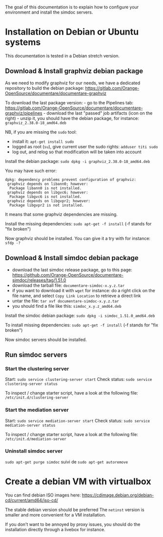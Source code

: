 The goal of this documentation is to explain how to configure your environment and install the simdoc servers.

# Installation on Debian or Ubuntu systems

This documentation is tested in a Debian stretch version.

## Download & Install graphviz debian package

As we need to modify graphviz for our needs, we have a dedicated repository to build the debian package: https://gitlab.com/Orange-OpenSource/documentare/documentare-graphviz

To download the last package version:
    - go to the Pipelines tab: https://gitlab.com/Orange-OpenSource/documentare/documentare-graphviz/pipelines
    - download the last "passed" job artifacts (icon on the right)
    - unzip it, you should have the debian package, for instance: `graphviz_2.38.0-18_amd64.deb`

NB, if you are missing the `sudo` tool:
 - install it: `apt-get install sudo`
 - logged as root (`su`), give current user the sudo rights: `adduser titi sudo`
 - log out, and relog so that modification will be taken into account


Install the debian package: `sudo dpkg -i graphviz_2.38.0-18_amd64.deb`

You may have such error:
```
dpkg: dependency problems prevent configuration of graphviz:
 graphviz depends on libann0; however:
  Package libann0 is not installed.
 graphviz depends on libgvc6; however:
  Package libgvc6 is not installed.
 graphviz depends on libgvpr2; however:
  Package libgvpr2 is not installed.
```

It means that some graphviz dependencies are missing.

Install the missing dependencies: `sudo apt-get -f install` (-f stands for "fix broken")

Now graphviz should be installed. You can give it a try with for instance: `sfdp -?`

## Download & Install simdoc debian package

 - download the last simdoc release package, go to this page: https://github.com/Orange-OpenSource/documentare-simdoc/releases/tag/1.51.0
 - download the tarball file: `documentare-simdoc-x.y.z.tar`
 - if you want to download it with `wget` for instance: do a right click on the file name, and select `Copy Link Location` to retrieve a direct link
  - untar the file: `tar xvf documentare-simdoc-x.y.z.tar`
  - you should find a file like this: `simdoc_x.y.z_amd64.deb`

Install the simdoc debian package: `sudo dpkg -i simdoc_1.51.0_amd64.deb`

To install missing dependencies: `sudo apt-get -f install` (-f stands for "fix broken")

Now simdoc servers should be installed.

## Run simdoc servers

### Start the clustering server

Start: `sudo service clustering-server start`
Check status: `sudo service clustering-server status`

To inspect / change starter script, have a look at the following file: `/etc/init.d/clustering-server`

### Start the mediation server

Start: `sudo service mediation-server start`
Check status: `sudo service mediation-server status`

To inspect / change starter script, have a look at the following file: `/etc/init.d/mediation-server`

### Uninstall simdoc server
`sudo apt-get purge simdoc` suivi de `sudo apt-get autoremove`

# Create a debian VM with virtualbox

You can find debian ISO images here: https://cdimage.debian.org/debian-cd/current/amd64/iso-cd/

The stable debian version should be preferred
The `netinst` version is smaller and more convenient for a VM installation.
 
 If you don't want to be annoyed by proxy issues, you should do the installation directly through a livebox for instance.
